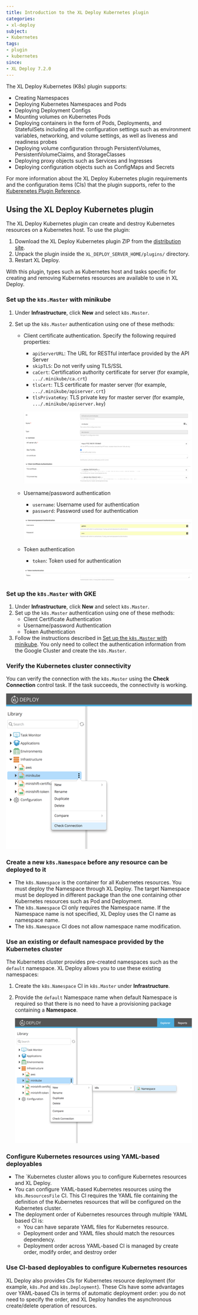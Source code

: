 ```yaml
---
title: Introduction to the XL Deploy Kubernetes plugin
categories:
- xl-deploy
subject:
- Kubernetes
tags:
- plugin
- kubernetes
since:
- XL Deploy 7.2.0
---
```


The XL Deploy Kubernetes (K8s) plugin supports:

* Creating Namespaces
* Deploying Kubernetes Namespaces and Pods
* Deploying Deployment Configs
* Mounting volumes on Kubernetes Pods
* Deploying containers in the form of Pods, Deployments, and StatefulSets including all the configuration settings such as environment variables, networking, and volume settings, as well as liveness and readiness probes
* Deploying volume configuration through PersistentVolumes, PersistentVolumeClaims, and StorageClasses
* Deploying proxy objects such as Services and Ingresses
* Deploying configuration objects such as ConfigMaps and Secrets

For more information about the XL Deploy Kubernetes plugin requirements and the configuration items (CIs) that the plugin supports, refer to the [Kuberenetes Plugin Reference](/xl-deploy-xld-kubernetes-plugin/latest/kubernetesPluginManual.html).

## Using the XL Deploy Kubernetes plugin

The XL Deploy Kubernetes plugin can create and destroy Kubernetes resources on a Kubernetes host. To use the plugin:

1. Download the XL Deploy Kubernetes plugin ZIP from the [distribution site](https://dist.xebialabs.com/customer/xl-deploy/plugins/xld-kubernetes-plugin).
1. Unpack the plugin inside the `XL_DEPLOY_SERVER_HOME/plugins/` directory.
1. Restart XL Deploy.

With this plugin, types such as Kubernetes host and tasks specific for creating and removing Kubernetes resources are available to use in XL Deploy.

### Set up the `k8s.Master` with minikube

1. Under **Infrastructure**, click **New** and select `k8s.Master`.
1. Set up the `k8s.Master` authentication using one of these methods:

    * Client certificate authentication. Specify the following required properties:
        * `apiServerURL`: The URL for RESTful interface provided by the API Server
        * `skipTLS`: Do not verify using TLS/SSL
        * `caCert`: Certification authority certificate for server (for example, `.../.minikube/ca.crt`)
        * `tlsCert`: TLS certificate for master server (for example, `.../.minikube/apiserver.crt`)
        * `tlsPrivateKey`: TLS private key for master server (for example, `.../.minikube/apiserver.key`)

        ![image](images/key-auth-k8s-master.png)

    * Username/password authentication
        * `username`: Username used for authentication
        * `password`: Password used for authentication

        ![image](images/user-auth-k8s-master.png)    

    * Token authentication
        * `token`: Token used for authentication

        ![image](images/token-auth-k8s-master.png)    

### Set up the `k8s.Master` with GKE

1. Under **Infrastructure**, click **New** and select `k8s.Master`.
1. Set up the `k8s.Master` authentication using one of these methods:
    * Client Certificate Authentication
    * Username/password Authentication
    * Token Authentication
1. Follow the instructions described in [Set up the `k8s.Master` with minikube](#set-up-the-k8smaster-with-minikube). You only need to collect the authentication information from the Google Cluster and create the `k8s.Master`.

### Verify the Kubernetes cluster connectivity

You can verify the connection with the `k8s.Master` using the **Check Connection** control task. If the task succeeds, the connectivity is working.

![image](images/connectivity-k8s-master.png)

### Create a new `k8s.Namespace` before any resource can be deployed to it

* The `k8s.Namespace` is the container for all Kubernetes resources. You must deploy the Namespace through XL Deploy. The target Namespace must be deployed in different package than the one containing other Kubernetes resources such as Pod and Deployment.
* The `k8s.Namespace` CI only requires the Namespace name. If the Namespace name is not specified, XL Deploy uses the CI name as namespace name.
* The `k8s.Namespace` CI does not allow namespace name modification.

### Use an existing or default namespace provided by the Kubernetes cluster

The Kubernetes cluster provides pre-created namespaces such as the `default` namespace. XL Deploy allows you to use these existing namespaces:

1. Create the `k8s.Namespace` CI in `k8s.Master` under **Infrastructure**.
1. Provide the `default` Namespace name when default Namespace is required so that there is no need to have a provisioning package containing a **Namespace**.

    ![image](images/use-existing-namespace.png)

### Configure Kubernetes resources using YAML-based deployables

* The `Kubernetes cluster allows you to configure Kubernetes resources and XL Deploy.
* You can configure YAML-based Kubernetes resources using the `k8s.ResourcesFile` CI. This CI requires the YAML file containing the definition of the Kubernetes resources that will be configured on the Kubernetes cluster.
* The deployment order of Kubernetes resources through multiple YAML based CI is:
    * You can have separate YAML files for Kubernetes resource.
    * Deployment order and YAML files should match the resources dependency.
    * Deployment order across YAML-based CI is managed by create order, modify order, and destroy order

### Use CI-based deployables to configure Kubernetes resources

XL Deploy also provides CIs for Kubernetes resource deployment (for example, `k8s.Pod` and `k8s.Deployment`). These CIs have some advantages over YAML-based CIs in terms of automatic deployment order: you do not need to specify the order, and XL Deploy handles the asynchronous create/delete operation of resources.    
